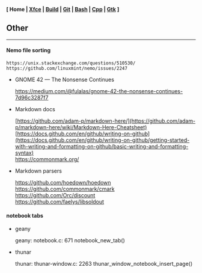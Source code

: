 **[ Home | [Xfce](00-Xfce.html) | [Build](01-Build.html) | [Git](01-Git.html) | [Bash](02-Bash.html) | [Cpp](03-Cpp.html) | [Gtk](05-Gtk.html) ]**

## Other

---

#### Nemo file sorting
    
    https://unix.stackexchange.com/questions/510530/  
    https://github.com/linuxmint/nemo/issues/2247  

<!--

* Gtk
    
    https://www.reddit.com/r/GTK/comments/xdfgjr/api_changes_in_gtk4_removal_of_gtkmenu/  
    https://news.ycombinator.com/item?id=28939752  
    https://fosspost.org/are-gtk-developers-destroying-linux-desktop-with-their-plans/  
    https://blogs.gnome.org/antoniof/2022/06/15/the-tree-view-is-undead-long-live-the-column-view%e2%80%bd/  
    https://news.ycombinator.com/item?id=29926411  
    https://news.ycombinator.com/item?id=10758192  
    https://medium.com/@sarvex/gnome-shell-for-stupids-by-morons-a9020318198b  
    https://ludditus.com/2021/05/30/is-there-any-future-for-the-gtk-based-desktop-environments/  
    https://joshuastrobl.com/2021/09/14/building-an-alternative-ecosystem/  


#### LXDE

* Repos
    
    https://github.com/orgs/lxqt/repositories  
    https://github.com/orgs/lxde/repositories  
    
-->



* GNOME 42 — The Nonsense Continues

    https://medium.com/@fulalas/gnome-42-the-nonsense-continues-7d96c3287f7  


* Markdown docs
    
    [https://github.com/adam-p/markdown-here/](https://github.com/adam-p/markdown-here/wiki/Markdown-Here-Cheatsheet)  
    [https://docs.github.com/en/github/writing-on-github](https://docs.github.com/en/github/writing-on-github/getting-started-with-writing-and-formatting-on-github/basic-writing-and-formatting-syntax)  
    https://commonmark.org/  

* Markdown parsers
    
    https://github.com/hoedown/hoedown  
    https://github.com/commonmark/cmark  
    https://github.com/Orc/discount  
    https://github.com/faelys/libsoldout  



#### notebook tabs

* geany
    
    geany: notebook.c: 671
        notebook_new_tab()

* thunar
    
    thunar: thunar-window.c: 2263
        thunar_window_notebook_insert_page()


